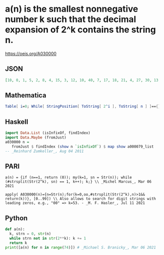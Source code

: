 # a\(n\) is the smallest nonnegative number k such that the decimal expansion of 2^k contains the string n\.
https://oeis.org/A030000
## JSON
```JSON
[10, 0, 1, 5, 2, 8, 4, 15, 3, 12, 10, 40, 7, 17, 18, 21, 4, 27, 30, 13, 11, 18, 43, 41, 10, 8, 18, 15, 7, 32, 22, 17, 5, 25, 27, 25, 16, 30, 14, 42, 12, 22, 19, 22, 18, 28, 42, 31, 11, 32, 52, 9, 19, 16, 25, 16, 8, 20, 33, 33, 23, 58, 18, 14, 6, 16, 46, 24, 15, 34, 29, 21, 17, 30]
```
## Mathematica
```Mathematica
Table[ i=0; While[ StringPosition[ ToString[ 2^i ], ToString[ n ] ]=={}, i++ ]; i, {n, 0, 80} ]
```
## Haskell
```Haskell
import Data.List (isInfixOf, findIndex)
import Data.Maybe (fromJust)
a030000 n =
   fromJust $ findIndex (show n `isInfixOf`) $ map show a000079_list
-- _Reinhard Zumkeller_, Aug 04 2011
```
## PARI
```PARI
a(n) = {if (n==1, return (0)); my(k=1, sn = Str(n)); while (#strsplit(Str(2^k), sn) == 1, k++); k;} \\ _Michel Marcus_, Mar 06 2021
```
```PARI
apply( A030000(n)={n=Str(n);for(k=0,oo,#strsplit(Str(2^k),n)>1&& return(k))}, [0..99]) \\ Also allows to search for digit strings with leading zeros, e.g., "00" => k=53. - _M. F. Hasler_, Jul 11 2021
```
## Python
```Python
def a(n):
  k, strn = 0, str(n)
  while strn not in str(2**k): k += 1
  return k
print([a(n) for n in range(74)]) # _Michael S. Branicky_, Mar 06 2021
```
